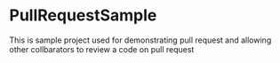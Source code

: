 # PullRequestSample
This is sample project used for demonstrating pull request and allowing other collbarators to review a code on pull request
